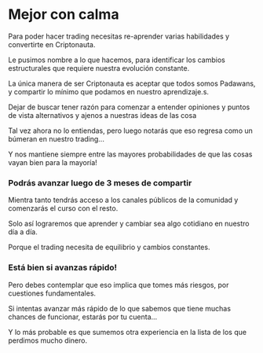 # Mejor con calma

Para poder hacer trading necesitas re-aprender varias habilidades y convertirte en Criptonauta.

Le pusimos nombre a lo que hacemos, para identificar los cambios estructurales que requiere nuestra evolución constante.

La única manera de ser Criptonauta es aceptar que todos somos Padawans, y compartir lo mínimo que podamos en nuestro aprendizaje.s.

Dejar de buscar tener razón para comenzar a entender opiniones y puntos de vista alternativos y ajenos a nuestras ideas de las cosa

Tal vez ahora no lo entiendas, pero luego notarás que eso regresa como un búmeran en nuestro trading...

Y nos mantiene siempre entre las mayores probabilidades de que las cosas vayan bien para la mayoría!

### Podrás avanzar luego de 3 meses de compartir

Mientra tanto tendrás acceso a los canales públicos de la comunidad y comenzarás el curso con el resto.

Solo así lograremos que aprender y cambiar sea algo cotidiano en nuestro día a día.

Porque el trading necesita de equilibrio y cambios constantes.

### **Está bien si avanzas rápido!**

Pero debes contemplar que eso implica que tomes más riesgos, por cuestiones fundamentales.

Si intentas avanzar más rápido de lo que sabemos que tiene muchas chances de funcionar, estarás por tu cuenta...

Y lo más probable es que sumemos otra experiencia en la lista de los que perdimos mucho dinero.
